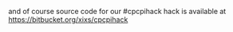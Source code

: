 and of course source code for our #cpcpihack hack is available at https://bitbucket.org/xixs/cpcpihack